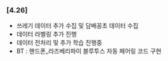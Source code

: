 ### [4.26]

- 쓰레기 데이터 추가 수집 및 담배꽁초 데이터 수집
- 데이터 라벨링 추가 진행
- 데이터 전처리 및 추가 학습 진행중
- BT : 핸드폰\_라즈베리파이 블루투스 자동 페어링 코드 구현
